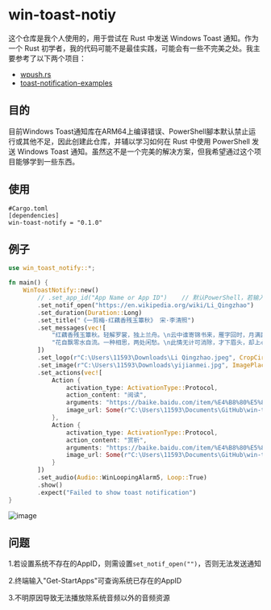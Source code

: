# win-toast-notiy
这个仓库是我个人使用的，用于尝试在 Rust 中发送 Windows Toast 通知。作为一个 Rust 初学者，我的代码可能不是最佳实践，可能会有一些不完美之处。我主要参考了以下两个项目：

- [wpush.rs](https://github.com/saez-juan/wpush.rs)
- [toast-notification-examples](https://github.com/GitHub30/toast-notification-examples)

## 目的

目前Windows Toast通知库在ARM64上编译错误、PowerShell腳本默认禁止运行或其他不足，因此创建此仓库，并辅以学习如何在 Rust 中使用 PowerShell 发送 Windows Toast 通知。虽然这不是一个完美的解决方案，但我希望通过这个项目能够学到一些东西。

## 使用
```
#Cargo.toml
[dependencies]
win-toast-notify = "0.1.0"
```

## 例子
```rust
use win_toast_notify::*;

fn main() {
    WinToastNotify::new()
        // .set_app_id("App Name or App ID")    // 默认PowerShell，若输入系统不存在的AppID，则需使用fn set_notif_open("")，才可发送通知
        .set_notif_open("https://en.wikipedia.org/wiki/Li_Qingzhao")    // 点击通知的打开链接或文件(夹)
        .set_duration(Duration::Long)
        .set_title("《一剪梅·红藕香残玉簟秋》 宋·李清照")
        .set_messages(vec![
            "红藕香残玉簟秋。轻解罗裳，独上兰舟。\n云中谁寄锦书来，雁字回时，月满西楼。",
            "花自飘零水自流。一种相思，两处闲愁。\n此情无计可消除，才下眉头，却上心头。"
        ])
        .set_logo(r"C:\Users\11593\Downloads\Li Qingzhao.jpeg", CropCircle::True)
        .set_image(r"C:\Users\11593\Downloads\yijianmei.jpg", ImagePlacement::Top)
        .set_actions(vec![
            Action {
                activation_type: ActivationType::Protocol,
                action_content: "阅读",
                arguments: "https://baike.baidu.com/item/%E4%B8%80%E5%89%AA%E6%A2%85%C2%B7%E7%BA%A2%E8%97%95%E9%A6%99%E6%AE%8B%E7%8E%89%E7%B0%9F%E7%A7%8B/593597#1",
                image_url: Some(r"C:\Users\11593\Documents\GitHub\win-toast-notify\examples\basic\src\read.png")
            },
            Action {
                activation_type: ActivationType::Protocol,
                action_content: "赏析",
                arguments: "https://baike.baidu.com/item/%E4%B8%80%E5%89%AA%E6%A2%85%C2%B7%E7%BA%A2%E8%97%95%E9%A6%99%E6%AE%8B%E7%8E%89%E7%B0%9F%E7%A7%8B/593597#4",
                image_url: Some(r"C:\Users\11593\Documents\GitHub\win-toast-notify\examples\basic\src\appreciation.png")
            }
        ])
        .set_audio(Audio::WinLoopingAlarm5, Loop::True)
        .show()
        .expect("Failed to show toast notification")
}
```

![image](https://github.com/iKineticate/win-toast-notify/examples/images/example_zh.png)

## 问题

1.若设置系统不存在的AppID，则需设置`set_notif_open("")`，否则无法发送通知

2.终端输入"Get-StartApps"可查询系统已存在的AppID

3.不明原因导致无法播放除系统音频以外的音频资源
